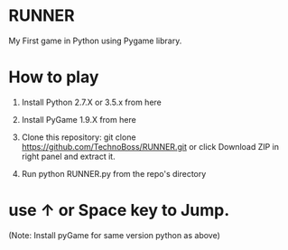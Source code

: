 # RUNNER
My First game in Python using Pygame library.


# How to play

1. Install Python 2.7.X or 3.5.x from here

2. Install PyGame 1.9.X from here

3. Clone this repository: git clone https://github.com/TechnoBoss/RUNNER.git or click Download ZIP in right panel and extract it.

4. Run python RUNNER.py from the repo's directory


# use ↑ or Space key to Jump.

(Note: Install pyGame for same version python as above)

